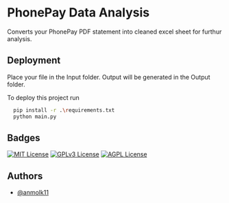 
# PhonePay Data Analysis

Converts your PhonePay PDF statement into cleaned excel sheet for furthur analysis.


## Deployment
Place your file in the Input folder. Output will be generated in the Output folder. 

To deploy this project run

```bash
  pip install -r .\requirements.txt
  python main.py
```

## Badges
[![MIT License](https://img.shields.io/badge/License-MIT-green.svg)](https://choosealicense.com/licenses/mit/)
[![GPLv3 License](https://img.shields.io/badge/License-GPL%20v3-yellow.svg)](https://opensource.org/licenses/)
[![AGPL License](https://img.shields.io/badge/license-AGPL-blue.svg)](http://www.gnu.org/licenses/agpl-3.0)




## Authors

- [@anmolk11](https://github.com/anmolk11/)


